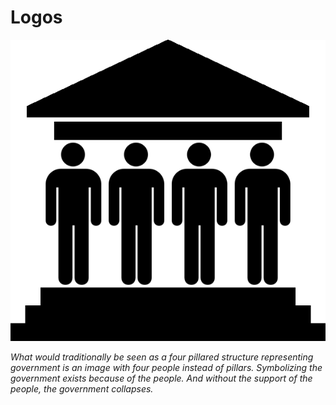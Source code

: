 # Logos

![alt text](https://raw.githubusercontent.com/Governbit/Marketing/master/Resources/Logos/Governbit%20Logo.png "Governbit Logo")

*What would traditionally be seen as a four pillared structure representing government is an image with four people instead of pillars. Symbolizing the government exists because of the people. And without the support of the people, the government collapses.*

